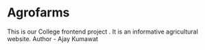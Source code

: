 # Agrofarms
This is our College frontend project . It is an informative agricultural website.
Author - Ajay Kumawat
